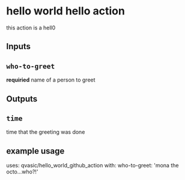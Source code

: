 # hello world hello action

this action is a hell0

## Inputs

## `who-to-greet`

**requiried** name of a person to greet

## Outputs

## `time`

time that the greeting was done

## example usage

uses: qvasic/hello_world_github_action
with:
  who-to-greet: 'mona the octo...who?!'
